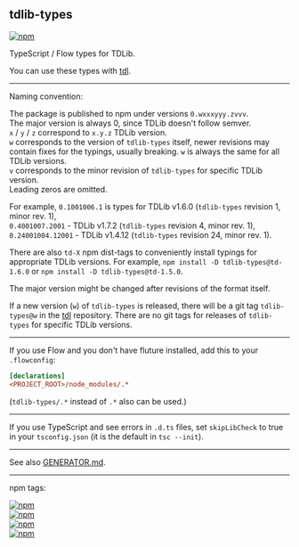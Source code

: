 ## tdlib-types

[![npm](https://img.shields.io/npm/v/tdlib-types.svg)](https://www.npmjs.com/package/tdlib-types)

TypeScript / Flow types for TDLib.

You can use these types with [tdl][].

---

Naming convention:

The package is published to npm under versions `0.wxxxyyy.zvvv`.<br>
The major version is always 0, since TDLib doesn't follow semver.<br>
`x` / `y` / `z` correspond to `x.y.z` TDLib version.<br>
`w` corresponds to the version of `tdlib-types` itself, newer revisions may contain fixes for the typings, usually breaking.
`w` is always the same for all TDLib versions.<br>
`v` corresponds to the minor revision of `tdlib-types` for specific TDLib version.<br>
Leading zeros are omitted.

For example, `0.1001006.1` is types for TDLib v1.6.0 (`tdlib-types` revision 1, minor rev. 1),<br>
`0.4001007.2001` - TDLib v1.7.2 (`tdlib-types` revision 4, minor rev. 1),<br>
`0.24001004.12001` - TDLib v1.4.12 (`tdlib-types` revision 24, minor rev. 1).

There are also `td-X` npm dist-tags to conveniently install typings for appropriate TDLib versions.
For example, `npm install -D tdlib-types@td-1.6.0` or `npm install -D tdlib-types@td-1.5.0`.

The major version might be changed after revisions of the format itself.

If a new version (`w`) of `tdlib-types` is released, there will be a git tag `tdlib-types@w` in the [tdl][] repository.
There are no git tags for releases of `tdlib-types` for specific TDLib versions.

---

If you use Flow and you don't have fluture installed, add this to your `.flowconfig`:

```ini
[declarations]
<PROJECT_ROOT>/node_modules/.*
```

(`tdlib-types/.*` instead of `.*` also can be used.)

---

If you use TypeScript and see errors in `.d.ts` files, set `skipLibCheck` to true in your `tsconfig.json` (it is the default in `tsc --init`).

---

[tdl]: https://github.com/Bannerets/tdl

See also [GENERATOR.md](GENERATOR.md).

---

npm tags:

[![npm](https://img.shields.io/npm/v/tdlib-types/latest.svg)](https://www.npmjs.com/package/tdlib-types)<br>
[![npm](https://img.shields.io/npm/v/tdlib-types/td-1.7.0.svg)](https://www.npmjs.com/package/tdlib-types/v/td-1.7.0)<br>
[![npm](https://img.shields.io/npm/v/tdlib-types/td-1.6.0.svg)](https://www.npmjs.com/package/tdlib-types/v/td-1.6.0)<br>
[![npm](https://img.shields.io/npm/v/tdlib-types/td-1.5.0.svg)](https://www.npmjs.com/package/tdlib-types/v/td-1.5.0)<br>
